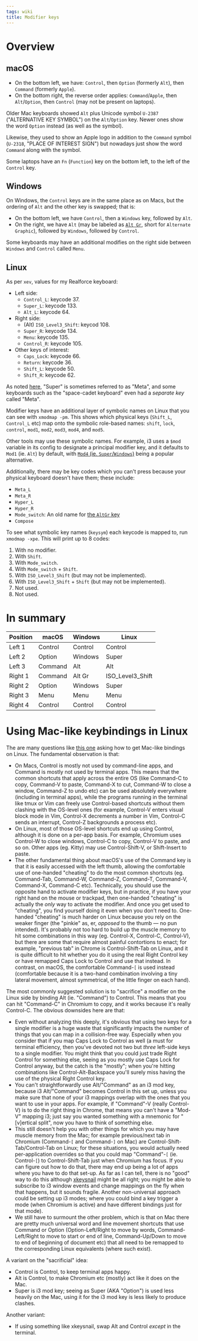 ```yaml
---
tags: wiki
title: Modifier keys
---
```


# Overview

## macOS

- On the bottom left, we have: `Control`, then `Option` (formerly `Alt`), then `Command` (formerly `Apple`).
- On the bottom right, the reverse order applies: `Command`/`Apple`, then `Alt`/`Option`, then `Control` (may not be present on laptops).

Older Mac keyboards showed `Alt` plus Unicode symbol `U-2387` ("ALTERNATIVE KEY SYMBOL") on the `Alt`/`Option` key. Newer ones show the word `Option` instead (as well as the symbol).

Likewise, they used to show an Apple logo in addition to the `Command` symbol (`U-2318`, "PLACE OF INTEREST SIGN") but nowadays just show the word `Command` along with the symbol.

Some laptops have an `Fn` (`Function`) key on the bottom left, to the left of the `Control` key.

## Windows

On Windows, the `Control` keys are in the same place as on Macs, but the ordering of `Alt` and the other key is swapped; that is:

- On the bottom left, we have `Control`, then a `Windows` key, followed by `Alt`.
- On the right, we have `Alt` (may be labeled as [`Alt Gr`](https://en.wikipedia.org/wiki/AltGr_key), short for `Alternate Graphic`), followed by `Windows`, followed by `Control`.

Some keyboards may have an additional modifies on the right side between `Windows` and `Control` called `Menu`.

## Linux

As per `xev`, values for my Realforce keyboard:

-   Left side:
    -   `Control_L`: keycode 37.
    -   `Super_L`: keycode 133.
    -   `Alt_L`: keycode 64.
-   Right side:
    -   (Alt) `ISO_Level3_Shift`: keycod 108.
    -   `Super_R`: keycode 134.
    -   `Menu`: keycode 135.
    -   `Control_R`: keycode 105.
-   Other keys of interest:
    -   `Caps_Lock`: keycode 66.
    -   `Return`: keycode 36.
    -   `Shift_L`: keycode 50.
    -   `Shift_R`: keycode 62.

As noted [here](https://en.wikipedia.org/wiki/Modifier_key), "Super" is sometimes referred to as "Meta", and some keyboards such as the "space-cadet keyboard" even had a _separate key_ called "Meta".

Modifier keys have an additional layer of symbolic names on Linux that you can see with `xmodmap -pm`. This shows which physical keys (`Shift_L`, `Control_L` etc) map onto the symbolic role-based names: `shift`, `lock`, `control`, `mod1`, `mod2`, `mod3`, `mod4`, and `mod5`.

Other tools may use these symbolic names. For example, i3 uses a `$mod` variable in its config to designate a principal modifier key, and it defaults to `Mod1` (ie. `Alt`) by default, with [`Mod4` (ie. `Super`/`Windows`)](https://i3wm.org/docs/userguide.html) being a popular alternative.

Additionally, there may be key codes which you can't press because your physical keyboard doesn't have them; these include:

-   `Meta_L`
-   `Meta_R`
-   `Hyper_L`
-   `Hyper_R`
-   `Mode_switch`: An old name for [the `AltGr` key](https://unix.stackexchange.com/a/55154)
-   `Compose`

To see what symbolic key names (`keysym`) each keycode is mapped to, run `xmodmap -xpe`. This will print up to 8 codes:

1.   With no modifier.
2.   With `Shift`.
3.   With `Mode_switch`.
4.   With `Mode_switch` + `Shift`.
5.   With `ISO_Level3_Shift` (but may not be implemented).
6.   With `ISO_Level3_Shift` + `Shift` (but may not be implemented).
7.   Not used.
8.   Not used.

# In summary

| Position | macOS | Windows | Linux |
| ------ | ------------- | ------------- | ----- |
| Left 1 | Control | Control | Control |
| Left 2 | Option | Windows | Super |
| Left 3 | Command | Alt | Alt |
| Right 1 | Command | Alt Gr | ISO_Level3_Shift |
| Right 2 | Option | Windows | Super |
| Right 3 | Menu | Menu | Menu |
| Right 4 | Control | Control | Control |

# Using Mac-like keybindings in Linux

The are many questions like [this one](https://superuser.com/questions/426515/efficient-key-bindings-using-both-mac-and-linux) asking how to get Mac-like bindings on Linux. The fundamental observation is that:

- On Macs, Control is mostly not used by command-line apps, and Command is mostly not used by terminal apps. This means that the common shortcuts that apply across the entire OS (like Command-C to copy, Command-V to paste, Command-X to cut, Command-W to close a window, Command-Z to undo etc) can be used absolutely everywhere (including in terminal apps), while the programs running in the terminal like tmux or Vim can freely use Control-based shortcuts without them clashing with the OS-level ones (for example, Control-V enters visual block mode in Vim, Control-X decrements a number in Vim, Control-C sends an interrupt, Control-Z backgrounds a process etc).
- On Linux, most of those OS-level shortcuts end up using Control, although it is done on a per-app basis. For example, Chromium uses Control-W to close windows, Control-C to copy, Control-V to paste, and so on. Other apps (eg. Kitty) may use Control-Shift-V, or Shift-Insert to paste.
- The other fundamental thing about macOS's use of the Command key is that it is easily accessed with the left thumb, allowing the comfortable use of one-handed "cheating" to do the most common shortcuts (eg. Command-Tab, Command-W, Command-Z, Command-T, Command-V, Command-X, Command-C etc). Technically, you should use the opposite hand to activate modifier keys, but in practice, if you have your right hand on the mouse or trackpad, then one-handed "cheating" is actually the _only_ way to activate the modifier. And once you get used to "cheating", you find yourself doing it even when you don't need to. One-handed "cheating" is much harder on Linux because you rely on the weaker finger (the "pinkie" as, er, _opposed_ to the thumb &mdash; no pun intended). It's probably not too hard to build up the muscle memory to hit some combinations in this way (eg. Control-X, Control-C, Control-V), but there are some that require almost painful contortions to enact; for example, "previous tab" in Chrome is Control-Shift-Tab on Linux, and it is quite difficult to hit whether you do it using the real Right Control key or have remapped Caps Lock to Control and use that instead. In contrast, on macOS, the comfortable Command-`[` is used instead (comfortable because it is a two-hand combination involving a tiny lateral movement, almost symmetrical, of the little finger on each hand).

The most commonly suggested solution is to "sacrifice" a modifier on the Linux side by binding Alt (ie. "Command") to Control. This means that you can hit "Command-C" in Chromium to copy, and it works because it's really Control-C. The obvious downsides here are that:

- Even without analyzing this deeply, it's obvious that using two keys for a single modifier is a huge waste that significantly impacts the number of things that you can map in a collision-free way. Especially when you consider that if you map Caps Lock to Control as well (a must for terminal efficiency, then you've devoted not two but _three_ left-side keys to a single modifier. You might think that you could just trade Right Control for something else, seeing as you mostly use Caps Lock for Control anyway, but the catch is the "mostly"; when you're hitting combinations like Control-Alt-Backspace you'll surely miss having the use of the physical Right Control key.
- You can't straightforwardly use Alt/"Command" as an i3 mod key, because i3 Alt/"Command" becomes Control in this set up, unless you make sure that none of your i3 mappings overlap with the ones that you want to use in your apps. For example, if "Command"-V (really Control-V) is to do the right thing in Chrome, that means you can't have a "Mod-V" mapping i3; just say you wanted something with a mnemonic for "[v]ertical split", now you have to think of something else.
- This still doesn't help you with other things for which you may have muscle memory from the Mac; for example previous/next tab in Chromium (Command-`[` and Command-`]` on Mac) are Control-Shift-Tab/Control-Tab on Linux; for these situations, you would actually need per-application overrides so that you could map "Command"-`[` (ie. Control-`[`) to Control-Shift-Tab just when Chromium has focus. If you can figure out how to do that, there may end up being a lot of apps where you have to do that set-up. As far as I can tell, there is no "good" way to do this although [xkeysnail](https://github.com/mooz/xkeysnail) might be all right; you might be able to subscribe to i3 window events and change mappings on the fly when that happens, but it sounds fragile. Another non-universal approach could be setting up i3 modes; where you could bind a key trigger a mode (when Chromium is active) and have different bindings just for that mode).
- We still have to surmount the other problem, which is that on Mac there are pretty much universal word and line movement shortcuts that use Command or Option (Option-Left/Right to move by words, Command-Left/Right to move to start or end of line, Command-Up/Down to move to end of beginning of document etc) that all need to be remapped to the corresponding Linux equivalents (where such exist).

A variant on the "sacrificial" idea:

- Control is Control, to keep terminal apps happy.
- Alt is Control, to make Chromium etc (mostly) act like it does on the Mac.
- Super is i3 mod key; seeing as Super (AKA "Option") is used less heavily on the Mac, using it for the i3 mod key is less likely to produce clashes.

Another variant:

- If using something like xkeysnail, swap Alt and Control _except_ in the terminal.
